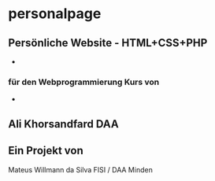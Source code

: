 # personalpage
## Persönliche Website - HTML+CSS+PHP
-
### für den Webprogrammierung Kurs von
-
Ali Khorsandfard
DAA
-
Ein Projekt von
-
Mateus Willmann da Silva
FISI / DAA Minden
